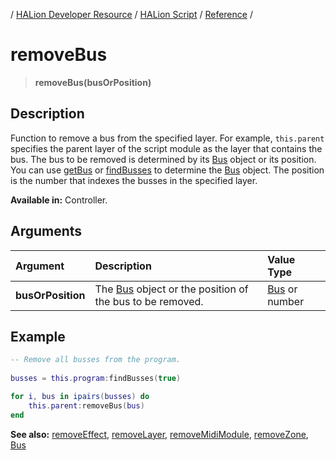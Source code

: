 / [HALion Developer Resource](../../HALion-Developer-Resource.md) / [HALion Script](./HALion-Script.md) / [Reference](./Reference.md) /

# removeBus

>**removeBus(busOrPosition)**

## Description

Function to remove a bus from the specified layer. For example, ``this.parent`` specifies the parent layer of the script module as the layer that contains the bus. The bus to be removed is determined by its [Bus](./Bus.md) object or its position. You can use [getBus](./getBus.md) or [findBusses](./findBusses.md) to determine the [Bus](./Bus.md) object. The position is the number that indexes the busses in the specified layer.

**Available in:** Controller.

## Arguments

|Argument|Description|Value Type|
|:-|:-|:-|
|**busOrPosition**|The [Bus](./Bus.md) object or the position of the bus to be removed.|[Bus](./Bus.md) or number|

## Example

```lua
-- Remove all busses from the program.
    
busses = this.program:findBusses(true)

for i, bus in ipairs(busses) do
    this.parent:removeBus(bus)
end
```

**See also:** [removeEffect](./removeEffect.md), [removeLayer](./removeLayer.md), [removeMidiModule](./removeMidiModule.md), [removeZone](./removeZone.md), [Bus](./Bus.md)